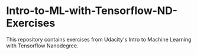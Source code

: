# Intro-to-ML-with-Tensorflow-ND-Exercises
This repository contains exercises from Udacity's Intro to Machine Learning with Tensorflow Nanodegree.
